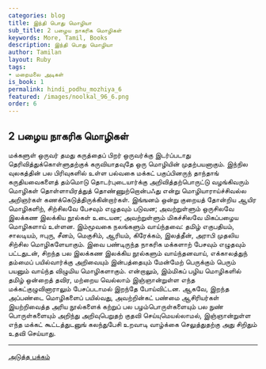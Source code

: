 ```yaml
---
categories: blog
title: இந்தி பொது மொழியா
sub_title: 2 பழைய நாகரிக மொழிகள்
keywords: More, Tamil, Books
description: இந்தி பொது மொழியா
author: Tamilan
layout: Ruby
tags:
- மறைமலை அடிகள்
is_book: 1
permalink: hindi_podhu_mozhiya_6
featured: /images/noolkal_96_6.png
order: 6
---
```

## 2 பழைய நாகரிக மொழிகள்

மக்களுள் ஒருவர் தமது கருத்தைப் பிறர் ஒருவர்க்கு இடர்ப்படாது தெரிவித்துக்கொள்ளுதற்குக் கருவியாதவுதே ஒரு மொழியின் முதற்பயனாகும். இந்நில வுலகத்தின் பல பிரிவுகளில் உள்ள பல்வகை மக்கட் பகுப்பினருந் தாந்தாங் கருதியவைகளைத் தம்மொடு தொடர்புடையார்க்கு அறிவித்தற்பொருட்டு வழங்கிவரும் மொழிகள் தொள்ளாயிரத்துத் தொண்ணுற்றொன்பஃது என்று மொழியாராய்ச்சிவல்ல அறிஞர்கள் கணக்கெடுத்திருக்கின்றார்கள். இங்ஙனம் ஒன்று குறையத் தோன்றிய ஆயிர மொழிகளிற், சிற்சிலவே பேசவும் எழுதவும் படுவன; அவற்றுள்ளும் ஒருசிலவே இலக்கண இலக்கிய நூல்கள் உடையன; அவற்றுள்ளும் மிகச்சிலவே மிகப்பழைய மொழிகளாய் உள்ளன. இம்மூவகை நலங்களும் வாய்ந்தவை: தமிழ் எகுபதியம், சாலடியம், ஈபுரு, சீனம், மெகுசிம், ஆரியம், கிரேக்கம், இலத்தீன், அராபி முதலிய சிற்சில மொழிகளேயாகும். இவை பண்டிருந்த நாகரிக மக்களாற் பேசவும் எழுதவும் பட்டதுடன், சிறந்த பல இலக்கண இலக்கிய நூல்களும் வாய்ந்தனவாய், எக்காலத்துந் தம்மைப் பயில்வார்க்கு அறிவையும் இன்பத்தையும் மேன்மேற் பெருக்கும் பெரும் பயனும் வாய்ந்த விழுமிய மொழிகளாகும். என்றாலும், இம்மிகப் பழிய மொழிகளில் தமிழ் ஒன்றைத் தவிர, மற்றைய வெல்லாம் இஞ்ஞான்றுள்ள எந்த மக்கட்குழுவினாராலும் பேசப்படாமல் இறந்தே போய்விட்டன. ஆகவே, இறந்த அப்பண்டை மொழிகளைப் பயில்வது, அவற்றின்கட் பண்மை ஆசிரியர்கள் இயற்றிவைத்த அரிய நூல்களைக் கற்றுப் பல பழம்பொருள்களையும் பல நுண் பொருள்களையும் அறிந்து அறிவுபெறுதற் குதவி செய்யுமெயல்லாமல், இஞ்ஞான்றுள்ள எந்த மக்கட் கூட்டத்துடனுங் கலந்துபேசி உறவாடி வாழ்க்கை செலுத்துதற்கு அது சிறிதும் உதவி செய்யாது.

* * *

[அடுத்த பக்கம்](hindi_podhu_mozhiya_7)